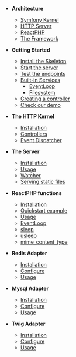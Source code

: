 * **Architecture**
    * [Symfony Kernel](/?#symfony-kernel)
    * [HTTP Server](/?#http-server)
    * [ReactPHP](/?#reactphp)
    * [The Framework](/?#the-framework)
    
* **Getting Started**
    * [Install the Skeleton](/?#getting-started)
    * [Start the server](/?#start-the-server)
    * [Test the endpoints](/?#test-the-endpoints)
    * [Built-in Services](/?#built-in-services)
        * [EventLoop](/?#eventloop)
        * [Filesystem](/?#filesystem)
    * [Creating a controller](/?#creating-a-controller)
    * [Check our demo](/?#check-the-demo)
    
* **The HTTP Kernel**
    * [Installation](/?#installation)
    * [Controllers](/?#controllers)
    * [Event Dispatcher](/?#event-dispatcher)
    
* **The Server**
    * [Installation](/?#installation-1)
    * [Usage](/?#usage)
    * [Watcher](/?#watcher)
    * [Serving static files](/?#serving-static-files)
    
* **ReactPHP functions**
    * [Installation](/?#installation-2)
    * [Quickstart example](/?#quickstart-example)
    * [Usage](/?#usage-1)
    * [EventLoop](/?#eventloop-1)
    * [sleep](/?#sleep)
    * [usleep](/?#usleep)
    * [mime_content_type](/?#mime_content_type)
    
* **Redis Adapter**
    * [Installation](/?#redis-adapter)
    * [Configure](/?#configure)
    * [Usage](/?#usage-2)
    
* **Mysql Adapter**
    * [Installation](/?#mysql-adapter)
    * [Configure](/?#configure-1)
    * [Usage](/?#usage-3)
    
* **Twig Adapter**
    * [Installation](/?#twig-adapter)
    * [Configure](/?#configure-2)
    * [Usage](/?#usage-4)
    